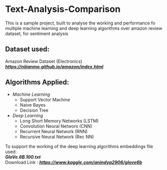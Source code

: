 # Text-Analysis-Comparison
This is a sample project, built to analyse the working and performance fo multiple machine learning and deep learning algorithms over amazon review dataset, for sentiment analysis

## Dataset used:
Amazon Review Dataset (Electronics) <br>
***https://nijianmo.github.io/amazon/index.html***

## Algorithms Applied:
* *Machine Learning* <br>
  - Support Vector Machine <br>
  - Naive Bayes <br>
  - Decision Tree <br>
* *Deep Learning* <br>
  - Long Short Memory Networks (LSTM) <br>
  - Convolution Neural Networs (CNN) <br>
  - Recurrent Neural Network (RNN) <br>
  - Recursive Neural Network (Rec NN) <br>

To support the working of the deep learning algorithms embeddings file used: <br>
***GloVe.6B.100.txt*** <br>
Download Link : ***https://www.kaggle.com/anindya2906/glove6b***
